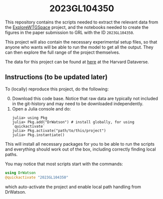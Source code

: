 # **<div align="center">2023GL104350</div>**

This repository contains the scripts needed to extract the relevant data from the
[ExploreWTGSpace](https://github.com/natgeo-wong/ExploreWTGSpace) project, and the
notebooks needed to create the figures in the paper submission to GRL with the ID
`2023GL104350`.

This project will also contain the necessary experimental setup files, so that
anyone who wants will be able to run the model to get all the output.  They can
then explore the full range of the project themselves.

The data for this project can be found at [here](https://doi.org/10.7910/DVN/YPXNPG) at the Harvard Dataverse.

## Instructions (to be updated later)

To (locally) reproduce this project, do the following:

0. Download this code base. Notice that raw data are typically not included in the
   git-history and may need to be downloaded independently.
1. Open a Julia console and do:
   ```
   julia> using Pkg
   julia> Pkg.add("DrWatson") # install globally, for using `quickactivate`
   julia> Pkg.activate("path/to/this/project")
   julia> Pkg.instantiate()
   ```

This will install all necessary packages for you to be able to run the scripts and
everything should work out of the box, including correctly finding local paths.

You may notice that most scripts start with the commands:
```julia
using DrWatson
@quickactivate "2023GL104350"
```
which auto-activate the project and enable local path handling from DrWatson.

